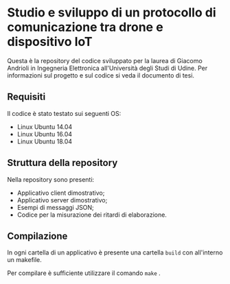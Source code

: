 # Studio e sviluppo di un protocollo di comunicazione tra drone e dispositivo IoT

Questa è la repository del codice sviluppato per la laurea di Giacomo Andrioli in Ingegneria Elettronica all'Università degli Studi di Udine.
Per informazioni sul progetto e sul codice si veda il documento di tesi.

## Requisiti

Il codice è stato testato sui seguenti OS:
  - Linux Ubuntu 14.04
  - Linux Ubuntu 16.04
  - Linux Ubuntu 18.04

## Struttura della repository

Nella repository sono presenti:
  - Applicativo client dimostrativo;
  - Applicativo server dimostrativo;
  - Esempi di messaggi JSON;
  - Codice per la misurazione dei ritardi di elaborazione.


## Compilazione

In ogni cartella di un applicativo è presente una cartella `build` con all'interno un makefile.

Per compilare è sufficiente utilizzare il comando `make` .
